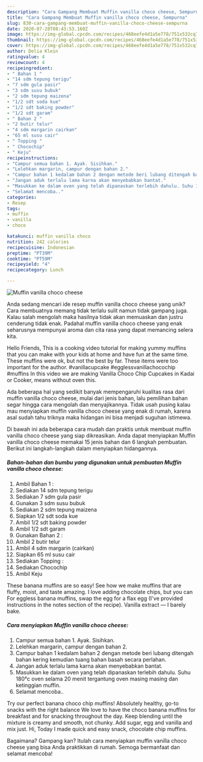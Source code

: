 ```yaml
---
description: "Cara Gampang Membuat Muffin vanilla choco cheese, Sempurna"
title: "Cara Gampang Membuat Muffin vanilla choco cheese, Sempurna"
slug: 830-cara-gampang-membuat-muffin-vanilla-choco-cheese-sempurna
date: 2020-07-28T08:43:53.160Z
image: https://img-global.cpcdn.com/recipes/468eefe4d1a5e778/751x532cq70/muffin-vanilla-choco-cheese-foto-resep-utama.jpg
thumbnail: https://img-global.cpcdn.com/recipes/468eefe4d1a5e778/751x532cq70/muffin-vanilla-choco-cheese-foto-resep-utama.jpg
cover: https://img-global.cpcdn.com/recipes/468eefe4d1a5e778/751x532cq70/muffin-vanilla-choco-cheese-foto-resep-utama.jpg
author: Delia Klein
ratingvalue: 4
reviewcount: 4
recipeingredient:
- " Bahan 1 "
- "14 sdm tepung terigu"
- "7 sdm gula pasir"
- "3 sdm susu bubuk"
- "2 sdm tepung maizena"
- "1/2 sdt soda kue"
- "1/2 sdt baking powder"
- "1/2 sdt garam"
- " Bahan 2 "
- "2 butir telur"
- "4 sdm margarin cairkan"
- "65 ml susu cair"
- " Topping "
- " Chocochip"
- " Keju"
recipeinstructions:
- "Campur semua bahan 1. Ayak. Sisihkan."
- "Lelehkan margarin, campur dengan bahan 2."
- "Campur bahan 1 kedalam bahan 2 dengan metode beri lubang ditengah bahan kering kemudian tuang bahan basah secara perlahan."
- "Jangan aduk terlalu lama karna akan menyebabkan bantat."
- "Masukkan ke dalam oven yang telah dipanaskan terlebih dahulu. Suhu 180°c oven selama 20 menit tergantung oven masing masing dan ketinggian muffin."
- "Selamat mencoba.."
categories:
- Resep
tags:
- muffin
- vanilla
- choco

katakunci: muffin vanilla choco 
nutrition: 242 calories
recipecuisine: Indonesian
preptime: "PT39M"
cooktime: "PT59M"
recipeyield: "4"
recipecategory: Lunch

---
```



![Muffin vanilla choco cheese](https://img-global.cpcdn.com/recipes/468eefe4d1a5e778/751x532cq70/muffin-vanilla-choco-cheese-foto-resep-utama.jpg)

Anda sedang mencari ide resep muffin vanilla choco cheese yang unik? Cara membuatnya memang tidak terlalu sulit namun tidak gampang juga. Kalau salah mengolah maka hasilnya tidak akan memuaskan dan justru cenderung tidak enak. Padahal muffin vanilla choco cheese yang enak seharusnya mempunyai aroma dan cita rasa yang dapat memancing selera kita.

Hello Friends, This is a cooking video tutorial for making yummy muffins that you can make with your kids at home and have fun at the same time. These muffins were ok, but not the best by far. These items were too important for the author. #vanillacupcake #egglessvanillachocochip #muffins In this video we are making Vanilla Choco Chip Cupcakes in Kadai or Cooker, means without oven this.

Ada beberapa hal yang sedikit banyak mempengaruhi kualitas rasa dari muffin vanilla choco cheese, mulai dari jenis bahan, lalu pemilihan bahan segar hingga cara mengolah dan menyajikannya. Tidak usah pusing kalau mau menyiapkan muffin vanilla choco cheese yang enak di rumah, karena asal sudah tahu triknya maka hidangan ini bisa menjadi suguhan istimewa.


Di bawah ini ada beberapa cara mudah dan praktis untuk membuat muffin vanilla choco cheese yang siap dikreasikan. Anda dapat menyiapkan Muffin vanilla choco cheese memakai 15 jenis bahan dan 6 langkah pembuatan. Berikut ini langkah-langkah dalam menyiapkan hidangannya.

<!--inarticleads1-->

##### Bahan-bahan dan bumbu yang digunakan untuk pembuatan Muffin vanilla choco cheese:

1. Ambil  Bahan 1 :
1. Sediakan 14 sdm tepung terigu
1. Sediakan 7 sdm gula pasir
1. Gunakan 3 sdm susu bubuk
1. Sediakan 2 sdm tepung maizena
1. Siapkan 1/2 sdt soda kue
1. Ambil 1/2 sdt baking powder
1. Ambil 1/2 sdt garam
1. Gunakan  Bahan 2 :
1. Ambil 2 butir telur
1. Ambil 4 sdm margarin (cairkan)
1. Siapkan 65 ml susu cair
1. Sediakan  Topping :
1. Sediakan  Chocochip
1. Ambil  Keju


These banana muffins are so easy! See how we make muffins that are fluffy, moist, and taste amazing. I love adding chocolate chips, but you can For eggless banana muffins, swap the egg for a flax egg (I&#39;ve provided instructions in the notes section of the recipe). Vanilla extract — I barely bake. 

<!--inarticleads2-->

##### Cara menyiapkan Muffin vanilla choco cheese:

1. Campur semua bahan 1. Ayak. Sisihkan.
1. Lelehkan margarin, campur dengan bahan 2.
1. Campur bahan 1 kedalam bahan 2 dengan metode beri lubang ditengah bahan kering kemudian tuang bahan basah secara perlahan.
1. Jangan aduk terlalu lama karna akan menyebabkan bantat.
1. Masukkan ke dalam oven yang telah dipanaskan terlebih dahulu. Suhu 180°c oven selama 20 menit tergantung oven masing masing dan ketinggian muffin.
1. Selamat mencoba..


Try our perfect banana choco chip muffins! Absolutely healthy, go-to snacks with the right balance We love to have the choco banana muffins for breakfast and for snacking throughout the day. Keep blending until the mixture is creamy and smooth, not chunky. Add sugar, egg and vanilla and mix just. Hi, Today I made quick and easy snack, chocolate chip muffins. 

Bagaimana? Gampang kan? Itulah cara menyiapkan muffin vanilla choco cheese yang bisa Anda praktikkan di rumah. Semoga bermanfaat dan selamat mencoba!
